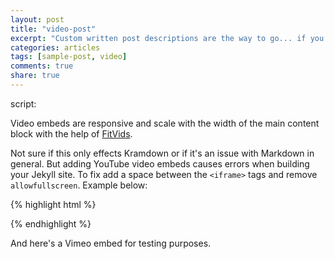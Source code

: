 ```yaml
---
layout: post
title: "video-post"
excerpt: "Custom written post descriptions are the way to go... if you're not lazy."
categories: articles
tags: [sample-post, video]
comments: true
share: true
---
```


script:
<div class="apester-media" data-media-id="5977481bb671fc0e05e18d27" height="350"></div><script async src="http://static3.apester.com/"></script>
<!-- <div class="apester-media" data-media-id="5958ff923caf2f344d589aa1" height="350"></div><script async src="http://static3.apester.com/"></script> -->
<!-- <div class="apester-media" data-media-id="5967254ecaa6fe97768b8ca6" height="350"></div><script async src="http://static3.apester.com/"></script> -->



Video embeds are responsive and scale with the width of the main content block with the help of [FitVids](http://fitvidsjs.com/).

Not sure if this only effects Kramdown or if it's an issue with Markdown in general. But adding YouTube video embeds causes errors when building your Jekyll site. To fix add a space between the `<iframe>` tags and remove `allowfullscreen`. Example below:

{% highlight html %}

{% endhighlight %}

And here's a Vimeo embed for testing purposes.


